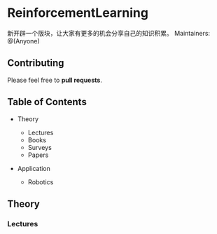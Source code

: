 # ReinforcementLearning

新开辟一个版块，让大家有更多的机会分享自己的知识积累。
Maintainers: @(Anyone)


## Contributing

Please feel free to **pull requests**.

## Table of Contents

* Theory
	* Lectures
	* Books
	* Surveys
	* Papers

* Application
	* Robotics	 
	
## Theory
	
### Lectures